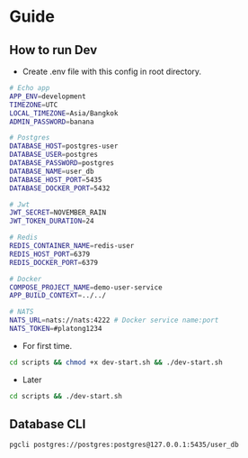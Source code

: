 # Guide

## How to run Dev

- Create .env file with this config in root directory.

```bash
# Echo app
APP_ENV=development
TIMEZONE=UTC
LOCAL_TIMEZONE=Asia/Bangkok
ADMIN_PASSWORD=banana

# Postgres
DATABASE_HOST=postgres-user
DATABASE_USER=postgres
DATABASE_PASSWORD=postgres
DATABASE_NAME=user_db
DATABASE_HOST_PORT=5435
DATABASE_DOCKER_PORT=5432

# Jwt
JWT_SECRET=NOVEMBER_RAIN
JWT_TOKEN_DURATION=24

# Redis
REDIS_CONTAINER_NAME=redis-user
REDIS_HOST_PORT=6379
REDIS_DOCKER_PORT=6379

# Docker
COMPOSE_PROJECT_NAME=demo-user-service
APP_BUILD_CONTEXT=../../

# NATS
NATS_URL=nats://nats:4222 # Docker service name:port
NATS_TOKEN=#platong1234
```

- For first time.

```bash
cd scripts && chmod +x dev-start.sh && ./dev-start.sh
```

- Later

```bash
cd scripts && ./dev-start.sh
```

## Database CLI

```bash
pgcli postgres://postgres:postgres@127.0.0.1:5435/user_db
```
